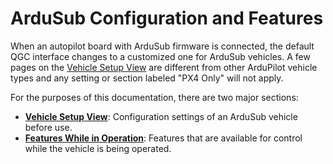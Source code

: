 # ArduSub Configuration and Features

When an autopilot board with ArduSub firmware is connected, the default QGC interface changes to a customized one for ArduSub vehicles. A few pages on the [Vehicle Setup View](/reference/qgroundcontrol/vehicle-setup-view.md) are different from other ArduPilot vehicle types and any setting or section labeled "PX4 Only" will not apply.

For the purposes of this documentation, there are two major sections:
* **[Vehicle Setup View](/reference/qgroundcontrol/vehicle-setup-view.md)**: Configuration settings of an ArduSub vehicle before use.
* **[Features While in Operation](/reference/ardusub/features-while-in-operation.md)**: Features that are available for control while the vehicle is being operated.
